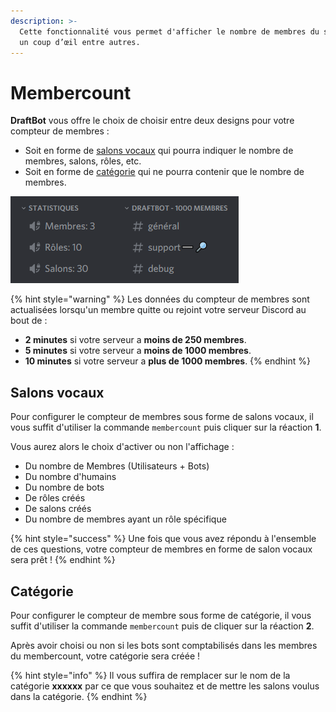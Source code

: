 ```yaml
---
description: >-
  Cette fonctionnalité vous permet d'afficher le nombre de membres du serveur en
  un coup d’œil entre autres.
---
```


# Membercount

**DraftBot** vous offre le choix de choisir entre deux designs pour votre compteur de membres :

* Soit en forme de [salons vocaux](membercount.md#salons-vocaux) qui pourra indiquer le nombre de membres, salons, rôles, etc.
* Soit en forme de [catégorie](membercount.md#categorie) qui ne pourra contenir que le nombre de membres.

![](../.gitbook/assets/image%20%2837%29.png)

{% hint style="warning" %}
Les données du compteur de membres sont actualisées lorsqu'un membre quitte ou rejoint votre serveur Discord au bout de : 

* **2 minutes** si votre serveur a **moins de 250 membres**.
* **5 minutes** si votre serveur a **moins de 1000 membres**.
* **10 minutes** si votre serveur a **plus de 1000 membres**.
{% endhint %}

## Salons vocaux

Pour configurer le compteur de membres sous forme de salons vocaux, il vous suffit d'utiliser la commande `membercount` puis cliquer sur la réaction **1**.  
  
Vous aurez alors le choix d'activer ou non l'affichage : 

* Du nombre de Membres \(Utilisateurs + Bots\)
* Du nombre d'humains
* Du nombre de bots
* De rôles créés 
* De salons créés
* Du nombre de membres ayant un rôle spécifique

{% hint style="success" %}
Une fois que vous avez répondu à l'ensemble de ces questions, votre compteur de membres en forme de salon vocaux sera prêt !
{% endhint %}

## Catégorie

Pour configurer le compteur de membre sous forme de catégorie, il vous suffit d'utiliser la commande `membercount` puis de cliquer sur la réaction **2**.

Après avoir choisi ou non si les bots sont comptabilisés dans les membres du membercount, votre catégorie sera créée !

{% hint style="info" %}
Il vous suffira de remplacer sur le nom de la catégorie **xxxxxx** par ce que vous souhaitez et de mettre les salons voulus dans la catégorie.
{% endhint %}

